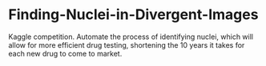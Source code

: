 # Finding-Nuclei-in-Divergent-Images
Kaggle competition. Automate the process of identifying nuclei, which will allow for more efficient drug testing, shortening the 10 years it takes for each new drug to come to market.
